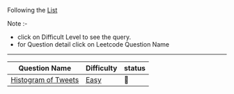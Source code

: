 Following the [List](https://datalemur.com/questions?category=SQL)


Note :- 
- click on Difficult Level to see the query.
- for Question detail click on Leetcode Question Name
-------------------

 Question Name| Difficulty |status
---|--------|--
[Histogram of Tweets](https://datalemur.com/questions/sql-histogram-tweets)|[Easy](./datalemur/sql/Histogram%20of%20Tweets.sql)|🔻


